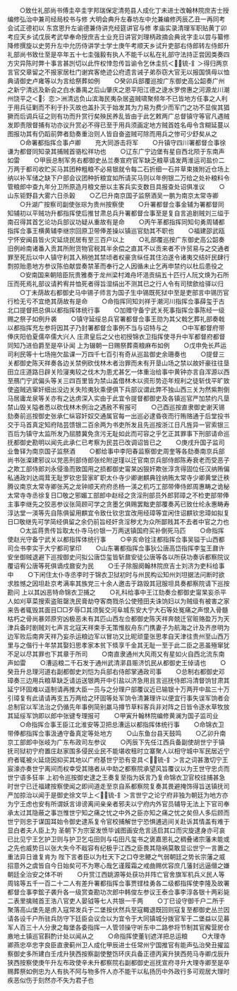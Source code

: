 <!-- { "loadSidebar": true } -->
　　○致仕礼部尚书傅圭卒圭字邦瑞保定清苑县人成化丁未进士改翰林院庶吉士授编修弘治中兼司经局校书与修  大明会典升左春坊左中允兼编修丙辰乙丑一再同考会试正德初以  东宫恩升左谕德兼侍讲充经筵讲官与修  孝庙实录清理军职贴黄丁卯考应天乡试戊辰考武举奉命授庶吉士业充日讲官刘理柄政摘会典讹字圭以尝与纂修降修撰旋以史劳升左中允历侍讲学士学士庚午考顺天乡试升吏部右侍郎转左侍郎升礼部尚书致仕至是卒年五十七圭强毅有执人不能千以私在礼部守法持正尝因类奏四方灾异陈时弊十事言甚剀切以此忤权悻忽传旨谕令乞休圭抗＜锍-釒＞得归两京言官交章留之不报家居杜门谢宾客绝迹公府遗言诫子弟忝窃大官无以报国慎毋以恤典请御史卢雍等以为言给祭葬如例
　　○癸卯兵部覆巡按广东御史高公韶奏广州之新宁清远及新会之白水番禺之后山肇庆之恩平阳江德之逯水罗傍惠之河源龙川潮州饶平之＜氵恋＞洲清远负山滨海民夷杂居盗贼啸聚频年不已皆地方任事之人利于用兵征剿而不利于扑灭故也盖扑灭于始发其为力易为费少而军门之功不显俟其猖獗而后调兵征之则有功而升赏行矣殃民养乱皆由于此乞敕两广总督镇守等官凡遇贼发即责限督捕有功亦议升赏必不得已至于用兵须画定地方贼首姓名毋令含糊延蔓以图报功其有仍蹈前弊者劾奏重治则人皆自奋盗贼可除而用兵之惨可少舒矣从之
　　○命署都指挥佥事卢卿
　　充大同游击将军
　　○升镇守四川署都督佥事徐谦为都督同知录其捕贼首骆松祥功也
　　○辽东广宁边堡有星自西北陨于东南声如雷
　　○甲辰总制军务右都御史丛兰奏宣府官军缺乏粮草请发两淮运司盐价二万两于都司收贮买马其团种粗粮不必易银就令每二石折细一石并草束拨附近仓场上纳以补军储之缺下户部会议团种折粮宜如所请买马则以年例银二万给之处补粮料令管粮郎中查九年分卫所原造月粮文册以主客兵实支数目具报查处诏俱准议
　　○山东钜野县大雾六日杀榖
　　○乙巳升南京国子监祭酒吴一鹏为南京太常寺卿
　　○升湖广按察司副使张琮为贵州按察使
　　○升署都督佥事金辅为署都督同知辅初以平贼功升都指挥使后推甘肃总兵升署都督佥事至是复自言追剧贼刘三缢于南召得其首乞论功兵部议功疑从重故有是命
　　○丙午革都指挥同知句勇周辅都指挥佥事王横黄辅李继宗回原卫带俸差操以镇巡官劾其不职也
　　○福建邵武瓯宁怀安闽县皆火灾延烧民居有至三百户以上
　　○礼部覆巡按广东御史高公韶奏旧例岭南诸番入贡其所附货物官税其半余偿之直其不以贡来者不许贸易与之交通者罪至死后以中人镇守利其入稍弛其禁顷者权豪贪纵任其住泊遂令诸夷交结奸民肆行剽掠贻患地方参议陈伯献尝奏禁革而奉行之人因循未止乞再申禁约以杜后患役之
　　○安南国来朝陪臣阮贵雅奏于龙州梁村滩舟坏浥贡绢五十匹行人阮文焕为石所压而死焉礼部议请矜宥并恤死者得旨湿绢出不测其已之行人令有司殡歛给驿以归
　　○丁未荫故右都御史马中锡子师言为国子生中锡既死狱中至是吏部言中锡历官行检无亏不宜绝其荫故有是命
　　○命指挥同知刘祥于潮河川指挥佥事薛玺于古北口提督把总俱以都指挥体统行事
　　○加赠守备宁武关死事指挥佥事陈经一级赐之祭子如例升袭
　　○镇守延绥总兵官署都督佥事王勋为其父戟乞葬礼部奏戟以都指挥充左参将因其子乃封署都督佥事例不当与诏特与之
　　○中军都督府带俸庆阳伯夏儒卒儒大兴人  庄肃皇后之父也初授锦衣卫指挥使寻升中军都督府都督同知乃进伯爵至是卒讣闻  上为辍朝一日赐祭葬斋粮麻布如例
　　○戊申免长芦运司利民等十七场拖欠盐课一万四千七百引有奇从巡盐御史余珊奏也
　　○提督三关都御史陈天祥奏各边关禁例砍伐林木者治罪而未有开垦山场之禁以故奸豪往往垦田立庄道路日辟关险寖夷较之伐木为患尤甚乞一体重治给事中黄钟亦言自浑源以西至鴈门宁武偏头等关三四百里皆为禁山盖借林木以资形势迩年规利之徒斩伐平旷致使盗贼逃窜奸细出没边关失险夷狄乘便俱下兵部议谓此弊不独山西三关为然紫荆倒马居庸龙泉等关亦有之达虏深入实由于此宜令提督都御史及各镇巡官严加禁约凡垦禁山毁关隘者悉以砍伐林木例治之遇赦不宥报可
　　○己酉巡按直隶御史谢天锡劾奏前巡按御史张承仁纵容奸奴交通属官每一出巡必逮昏夜而行贿赂通于后堂投书交于马首真定知府陆芸馈银二百余两为书吏所发且先巡按浙江日凡旌异一官索银三百后为镇守太监所发乃屈膝冀免贪污无耻如此而可容之乎乞正其罪事下刑部请命巡抚都御史勘明以闻先此承仁已考察为民芸已改调诏皆已之
　　○庚戌升国子监司业鲁铎为南京国子监祭酒
　　○都给事中李阳春监察御史周奎等各劾奏南京兵部尚书张澯建邪议以党恶刑部侍郎张纶附逆瑾以迁官南京兵部侍郎陈寿衰老而受恶子之欺工部侍郎刘永侵渔而致国用之损都御史甯杲凶狠奸欺张淳贪得固位任汉纳贿偏私通政刘达阘茸无耻罗钦忠营家旷职太仆寺少卿谢麒典铨纳贿太常寺少卿黄堂迁秩腾议南京太常寺卿张芮之龙钟顺天府府丞杨一渶之机巧工部带俸侍郎周惠畴之诡秘太常寺寺丞徐复日□敬之邪媚工部郎中赵经之贪淫刑部员外郎郭璋之不检吏部带俸主事李继先之狡恶参议张简顾可学之贪墨乞俱赐罢黜吏部覆奏芮已致仕纶永惠畴寿淳达堂一渶等先自陈俱留用麒宜令致仕钦忠宜改用经璋等宜闲住诏麒钦忠璋如拟复日□敬继先可学简经俱留之余仍前旨经奸贪淫秽尤为众所鄙贱其不去者中官之力也
　　○太监蒋贵传旨取太仆寺马价银一万两送镇国府买补倒死马匹
　　○命指挥使赵光守备宁武关以都指挥体统行事
　　○辛亥命铨注都指挥佥事吴镒于山西都司佥书李实于大宁都司掌印
　　○山东署都指挥佥事狄公唐高岱指挥李玺王鼐许安坐御贼退避下巡按御史问拟公唐岱玺皆斩鼐安徒公唐等各以所获功奏诉都察院议覆诏宥公唐等死俱谪戍鼐安为民
　　○壬子除服阕翰林院庶吉士刘济为吏科给事中
　　○下闲住太仆寺丞李时于锦衣卫狱初时与州民构讼知州刘坦据法问断时欲求胜憾之因坦赴京考满率其族党三十余人邀击于路毁其冠服坦具奏都察院请下巡按勘问  上以其凶恶特命锦衣卫捕之
　　○礼科给事中王江劾奏佥都御史甯杲妄杀平人如刈草菜搜索盗赃罄洗民膏劫夺客商戮杀公使殪田夫诛饷妇以为贼级有被害之家来告者辄毁其面目□□歹辱□其须鬓交河阜城东安大宁大石等处冤痛之声恨入骨髓枯朽之骨尚暴郊原穷凶极恶未有其匹山西左佥都御史陈天祥奔兢迁官赃赂盈万为天津兵备时剧贼刘七声言北寇天祥束手无策惟舣舟东门携妻子为航海之计及齐彦明为边军败后南奔天祥乃妄杀运粮边军以冒功又比昵顽童张思孝自天津往贵州至山西万里与之偕行十年禁其娶妇思孝家本贫下倐享千金其无耻一至于此二臣之恶虽殛窜犹不足以尽其罪也下其章于所司
　　○南直隶通州大风雨又有星如火自西北流东南声如雷
　　○漕运粮二千石发于通州武清漷县赈济饥民从都御史王倬请也
　　○癸丑升总理河道右副都御史刘恺为兵部右侍郎掌通政司事
　　○总制右都御史邓璋奏三边用兵粮草缺乏请运送银两开中引盐以济急用且言巡抚侍郎冯清督饷甘肃其延宁环固难以遥制请再推大臣一员与之分理户部覆议近已输银十万两开中盐三十万引璋复有此请请再支五万两给之环固等处军饷令清兼理许以便宜行事失误军饷者会总制官以军法治之仍循先年事例简别羸马撙节草料客兵非对阵之日皆令逐水草牧放其延绥军饷即以郎中张键专理报可
　　○甲寅升翰林院编修黄澜为国子监司业
　　○命指挥佥事王臣江北淮安等卫把总漕运以都指挥体统行事
　　○命锦衣卫带俸都指挥佥事汲通守备真定等处地方
　　○山东鱼台县天鼓鸣
　　○乙卯升南京工部郎中张岐为广东布政司左参议
　　○丙辰下先任江西兵备副使胡世宁于镇抚司狱初宁府置庄赵家围多侵民业民不能堪收租时立寨聚人以相守城中军民居近宁府者辄被火延烧因抑买其地以广府基世宁恐有变具＜锍-釒＞言之词甚激切宁王宸濠亦奏世宁离间而权幸受其赂者从中助之都察院承望风旨覆议以为王世守忠贞而世宁语多狂率  上初令巡按御史逮之王奏复至指为妖言乃复命锦衣卫官校往捕甚急时世宁已迁福建按察使闻之即间道走至京自系都察院复奏其畏避掩饰得旨送镇抚司严加掠治以闻于是御史徐文华上＜锍-釒＞言世宁之论宁府非独为朝廷为地方亦为宁王虑也安有所谓妖言诽谤离间亲亲者邪夫以宁府内外官员辅导无法上下官司奉承太过其隐蔽之事岂惟世宁知之痛之忧之中外之臣亦知之痛之忧之矣但人多后顾而世宁则忠于谋国耳始令御史逮系复令官校捕解世宁恐惧逋逃间关赴诉其情盖有难于显白者夫人臣上为  圣朝下为宗室发愤毕诚图画安危言适启其口而灾旋逮身亦可哀已比见宁王乞护卫则与护卫乞屯田则与屯田凡玺书之褒嘉恩礼之稠叠诸宗藩未能或之先也威势日以张大失今不戢容有纪极乎江西之臣畏其隐祸莫敢显讼世宁一言置之重法异日谁复肯为  陛下言者臣以为杜天下之口夺忠鲠之气弱朝廷之势长宗藩之威招意外之虞皆自今日始矣可不为寒心哉乞谨履霜之戒曲赐优容庶几藩封远逼僣之嫌朝廷全治安之体不听
　　○升赏江西姚源等处获功并阵亡官舍旗军机兵义民人等周铭等五千一百二十二人有差升署都指挥佥事贾铿桂勇各二级都指挥使李隆及故署都督佥事李鋐子袭升各一级赏查勘功次郎中韩俊左参议王泰佥事李淳各银十两彩毙二表里擒贼首王浩八官吏人晏钺等七人共银一千两
　　○丁巳设守御千户二所于聚落高山堡先是虏入寇常发兵于二堡按伏然兵至寇輙退既回则寇复至都御史丛兰因请各设千户所驻兵防守下廷臣会议佥以为宜令于大同镇城分拨官军于二堡益以见募军人百三十人分隶之每堡各委指挥一人管领操守听东中二路参将节制其官廨营房仓廒地土镇巡官斟酌计处以闻从之
　　○命指挥使董钊遮洋把总运粮
　　○大理寺卿燕忠卒忠字良臣直隶蓟州卫人成化甲辰进士任常州宁国推官有能声弘治癸丑擢监察御史多所建白壬戌升狭西按察副使整饬环庆兵备正德丙寅升狭西苑马寺卿戊辰升狭西按察使庚午升左布政使辛未升都察院右副都御史巡抚宣府寻升大理寺卿至是卒赐葬祭如例忠为人有执不阿与物多忤人亦不能干以私扬历中外政行多可观居大理时疾恶似伤于刻然亦不失为君子也
